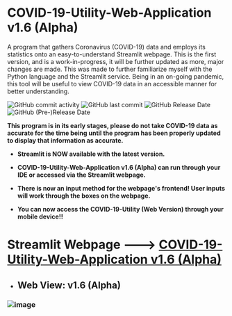 # COVID-19-Utility-Web-Application v1.6 (Alpha) 
A program that gathers Coronavirus (COVID-19) data and employs its statistics onto an easy-to-understand Streamlit webpage. This is the first version, and is a work-in-progress, it will be further updated as more, major changes are made. This was made to further familiarize myself with the Python language and the Streamlit service. Being in an on-going pandemic, this tool will be useful to view COVID-19 data in an accessible manner for better understanding. 

![GitHub commit activity](https://img.shields.io/github/commit-activity/y/ariankharazmi/COVID-19-Utility-Web-Application) ![GitHub last commit](https://img.shields.io/github/last-commit/ariankharazmi/COVID-19-Utility-Web-Application) ![GitHub Release Date](https://img.shields.io/github/release-date/ariankharazmi/covid-19-utility-web-application) ![GitHub (Pre-)Release Date](https://img.shields.io/github/release-date-pre/ariankharazmi/covid-19-utility-web-application)


**This program is in its early stages, please do not take COVID-19 data as accurate for the time being until the program has been properly updated to display that information as accurate.**

- **Streamlit is NOW available with the latest version.**

- **COVID-19-Utility-Web-Application v1.6 (Alpha) can run through your IDE or accessed via the Streamlit webpage.**

- **There is now an input method for the webpage's frontend! User inputs will work through the boxes on the webpage.**

- **You can now access the COVID-19-Utility (Web Version) through your mobile device!!**

# Streamlit Webpage ---> [COVID-19-Utility-Web-Application v1.6 (Alpha)](https://ariankharazmi-covid-19-utility-web-application-main-xlxt4l.streamlit.app/)

* ## Web View: v1.6 (Alpha)
### ![image](https://user-images.githubusercontent.com/100003892/226227485-20907d21-83f2-4143-a889-a133700afba3.png)




